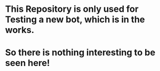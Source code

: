 # This Repository is only used for Testing a new bot, which is in the works.
# So there is nothing interesting to be seen here!
